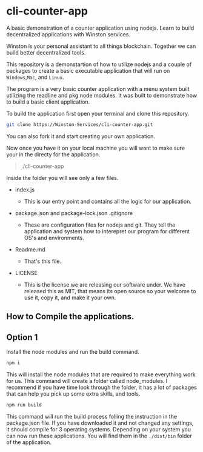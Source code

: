 # cli-counter-app
A basic demonstration of a counter application using nodejs. Learn to build decentralized applications with  Winston services.

Winston is your personal assistant to all things blockchain. Together we can build better decentralized tools. 

This repository is a demonstartion of how to utilize nodejs and a couple of packages to create a basic executable application that will run on `Windows`,`Mac`, and `Linux`.

The program is a very basic counter application with a menu system built utilizing the readline and pkg node modules. It was built to demonstrate how to build a basic client application.

To build the application first open your terminal and clone this repository.

```bash
git clone https://Winston-Services/cli-counter-app.git
```

You can also fork it and start creating your own application.

Now once you have it on your local machine you will want to make sure your in the directy for the application. 

> ./cli-counter-app

Inside the folder you will see only a few files.

* index.js
  -  This is our entry point and contains all the logic for our application.

* package.json and package-lock.json .gitignore
  -  These are configuration files for nodejs and git. They tell the application and system how to interepret our program for different OS's and environments.
 
* Readme.md
  -  That's this file.

* LICENSE
  - This is the license we are releasing our software under. We have released this as MIT, that means its open source so your welcome to use it, copy it, and make it your own.

## How to Compile the applications.

Option 1
---
Install the node modules and run the build command.

```bash
npm i
```
This will install the node modules that are required to make everything work for us. This command will create a folder called node_modules. I recommend if you have time look through the folder, it has a lot of packages that can help you pick up some extra skills, and tools.

```bash
npm run build
```
This command will run the build process folling the instruction in the package.json file. If you have downloaded it and not changed any settings, it should compile for 3 operating systems. Depending on your system you can now run these applications. You will find them in the `./dist/bin` folder of the application. 
